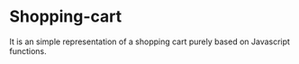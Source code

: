 # Shopping-cart
It is an simple representation of a shopping cart purely based on Javascript functions.
